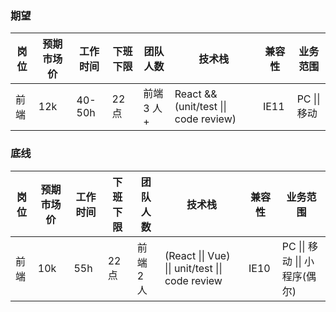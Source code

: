 ### 期望

| 岗位 | 预期市场价 | 工作时间 | 下班下限 | 团队人数   | 技术栈                                | 兼容性 | 业务范围     |
| ---- | ---------- | -------- | -------- | ---------- | ------------------------------------- | ------ | ------------ |
| 前端 | 12k        | 40-50h   | 22 点    | 前端 3 人+ | React && (unit/test \|\| code review) | IE11   | PC \|\| 移动 |

### 底线

| 岗位 | 预期市场价 | 工作时间 | 下班下限 | 团队人数  | 技术栈                                           | 兼容性 | 业务范围                       |
| ---- | ---------- | -------- | -------- | --------- | ------------------------------------------------ | ------ | ------------------------------ |
| 前端 | 10k        | 55h      | 22 点    | 前端 2 人 | (React \|\| Vue) \|\| unit/test \|\| code review | IE10   | PC \|\| 移动 \|\| 小程序(偶尔) |
